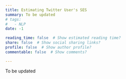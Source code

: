 ```yaml
---
title: Estimating Twitter User's SES
summary: To be updated
# tags:
#   - NLP
date: -1

reading_time: false  # Show estimated reading time?
share: false  # Show social sharing links?
profile: false  # Show author profile?
commentable: false  # Show comments?

---
```

To be updated

